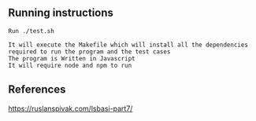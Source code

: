## Running instructions
```
Run ./test.sh 

It will execute the Makefile which will install all the dependencies required to run the program and the test cases
The program is Written in Javascript 
It will require node and npm to run
```

## References
https://ruslanspivak.com/lsbasi-part7/